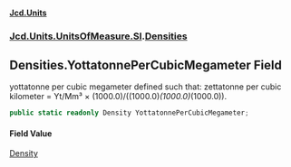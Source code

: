 #### [Jcd.Units](index 'index')
### [Jcd.Units.UnitsOfMeasure.SI](Jcd.Units.UnitsOfMeasure.SI 'Jcd.Units.UnitsOfMeasure.SI').[Densities](Densities 'Jcd.Units.UnitsOfMeasure.SI.Densities')

## Densities.YottatonnePerCubicMegameter Field

yottatonne per cubic megameter defined such that: zettatonne per cubic kilometer = Yt/Mm³ ×
(1000.0)/((1000.0)*(1000.0)*(1000.0)).

```csharp
public static readonly Density YottatonnePerCubicMegameter;
```

#### Field Value
[Density](Density 'Jcd.Units.UnitTypes.Density')